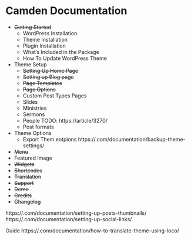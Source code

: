 # Camden Documentation 

- ~~Getting Started~~
    - WordPress Installation
    - Theme Installation
    - Plugin Installation
    - What’s Included in the Package
    - How To Update WordPress Theme
- Theme Setup
    - ~~Setting Up Home Page~~
    - ~~Setting up Blog page~~
    - ~~Page Templates~~
    - ~~Page Options~~
    - Custom Post Types Pages
    - Slides
    - Ministries
    - Sermons
    - People TODO: https://article/3270/
    - Post formats
- Theme Options
    - Export Them eotpions https://.com/documentation/backup-theme-settings/
- ~~Menu~~
- Featured Image
- ~~Widgets~~
- ~~Shortcodes~~
- ~~Translation~~
- ~~Support~~
- ~~Demo~~                 
- ~~Credits~~
- ~~Changelog~~

https://.com/documentation/setting-up-posts-thumbnails/
https://.com/documentation/setting-up-social-links/

Guide
https://.com/documentation/how-to-translate-theme-using-loco/
